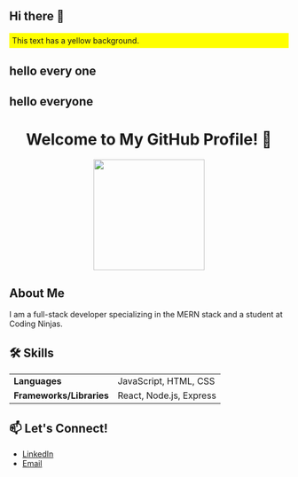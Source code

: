 ## Hi there  👋
<p style="background-color:yellow; padding:5px;">This text has a yellow background.</p>

## hello every one
<h2 style="backgroundcolor:red">hello everyone</h2>
<h1 align="center">Welcome to My GitHub Profile! 👋</h1>

<p align="center">
    <img src="https://link-to-your-image.com/photo.jpg" width="200" height="200">
</p>

## About Me
I am a full-stack developer specializing in the MERN stack and a student at Coding Ninjas.

<h2>🛠 Skills</h2>

<table>
    <tr>
        <td><b>Languages</b></td>
        <td>JavaScript, HTML, CSS</td>
    </tr>
    <tr>
        <td><b>Frameworks/Libraries</b></td>
        <td>React, Node.js, Express</td>
    </tr>
</table>

## 📫 Let's Connect!
- <a href="https://www.linkedin.com/in/your-profile">LinkedIn</a>
- <a href="mailto:your-email@example.com">Email</a>

<!--
**AjayPrajapathi/AjayPrajapathi** is a ✨ _special_ ✨ repository because its `README.md` (this file) appears on your GitHub profile.
<h2>hello everyone</h2>
Here are some ideas to get you started:

- 🔭 I’m currently working on ...
- 🌱 I’m currently learning ...
- 👯 I’m looking to collaborate on ...
- 🤔 I’m looking for help with ...
- 💬 Ask me about ...
- 📫 How to reach me: ...
- 😄 Pronouns: ...
- ⚡ Fun fact: ...
-->
